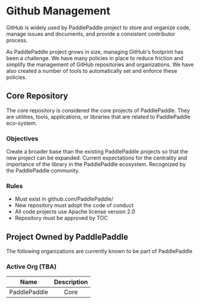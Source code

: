 # Github Management

GitHub is widely used by PaddlePaddle project to store and organize code, manage issues and documents, and provide a consistent contributor process.

As PaddlePaddle project grows in size, managing GitHub's footprint has been a challenge. We have many policies in place to reduce friction and simplify the management of GitHub repositories and organizations. We have also created a number of tools to automatically set and enforce these policies.

## Core Repository

The core repository is considered the core projects of PaddlePaddle. They are utilities, tools, applications, or libraries that are related to PaddlePaddle eco-system. 

### Objectives

Create a broader base than the existing PaddlePaddle projects so that the new project can be expanded. Current expectations for the centrality and importance of the library in the PaddlePaddle ecosystem. Recognized by the PaddlePaddle community.

### Rules

* Must exist in github.com/PaddlePaddle/<project name>
* New repository must adopt the code of conduct
* All code projects use Apache license version 2.0
* Repository must be approved by TOC

## Project Owned by PaddlePaddle

The following organizations are currently known to be part of PaddlePaddle

### Active Org (TBA)

| Name | Description |
| :--: | :---------: |
| PaddlePaddle | Core |
